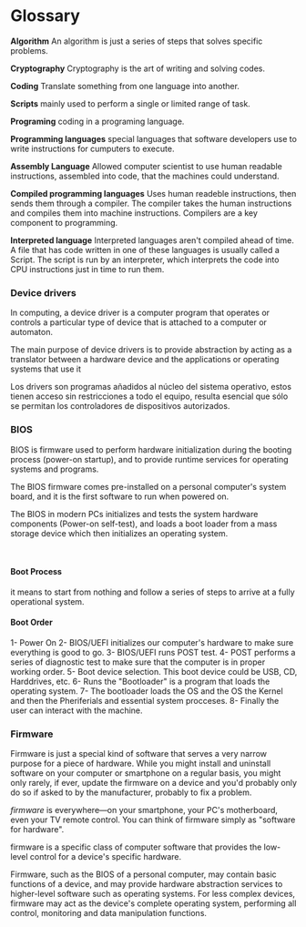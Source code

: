 # Glossary



**Algorithm** 
An algorithm is just a series of steps that solves specific problems.

**Cryptography**
Cryptography is the art of writing and solving codes.

**Coding**
Translate something from one language into another.

**Scripts**
mainly used to perform a single or limited range of task.

**Programing**
coding in a programing language.

**Programming languages** 
special languages that software developers use to write instructions for cumputers to execute.

**Assembly Language**
Allowed computer scientist to use human readable instructions, assembled into code, that the machines could understand.

**Compiled programming languages**
Uses human readeble instructions, then sends them through a compiler.  The compiler takes the human instructions and compiles them into machine instructions. Compilers are a key component to programming.

**Interpreted language**
Interpreted languages aren't compiled ahead of time. A file that has code written in one of these languages is usually called a Script. The script is run by an interpreter, which interprets the code into CPU instructions just in time to run them.



### Device drivers

In computing, a device driver is a computer program that operates or controls a particular type of device that is attached to a computer or automaton.

The main purpose of device drivers is to provide abstraction by acting as a translator between a hardware device and the applications or operating systems that use it

Los drivers son programas añadidos al núcleo del sistema operativo, estos tienen acceso sin restricciones a todo el equipo, resulta esencial que sólo se permitan los controladores de dispositivos autorizados.



### BIOS

BIOS is firmware used to perform hardware initialization during the booting process (power-on startup), and to provide runtime services for operating systems and programs.

The BIOS firmware comes pre-installed on a personal computer's system board, and it is the first software to run when powered on. 

The BIOS in modern PCs initializes and tests the system hardware components (Power-on self-test), and loads a boot loader from a mass storage device which then initializes an operating system. 

​          

#### Boot Process

it means to start from nothing and follow a series of steps to arrive at a fully operational system.



#### Boot Order

1- Power On
2- BIOS/UEFI initializes our computer's hardware to make sure everything is good to go.
3- BIOS/UEFI runs POST test.
4- POST performs a series of diagnostic test to make sure that the computer is in proper working order.
5- Boot device selection. This boot device could be USB, CD, Harddrives, etc.
6- Runs the "Bootloader" is a program that loads the operating system.
7-  The bootloader loads the OS and the OS  the Kernel and then the Pheriferials and essential system procceses.
8- Finally the user can interact with the machine.



### Firmware

Firmware is just a special kind of software that serves a very narrow purpose for a piece of hardware. While you might install and uninstall software on your computer or smartphone on a regular basis, you might only rarely, if ever, update the firmware on a device and you'd probably only do so if asked to by the manufacturer, probably to fix a problem.

*firmware* is everywhere—on your smartphone, your PC's motherboard, even your TV remote control. You can think of firmware simply as "software for hardware".

firmware is a specific class of computer software that provides the low-level control for a device's specific hardware. 

Firmware, such as the BIOS of a personal computer, may contain basic functions of a device, and may provide hardware abstraction services to higher-level software such as operating systems. For less complex devices, firmware may act as the device's complete operating system, performing all control, monitoring and data manipulation functions. 



